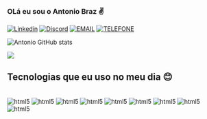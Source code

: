 ### OLá eu sou o Antonio Braz ✌️

[![Linkedin](https://img.shields.io/badge/LinkedIn-0077B5?style=for-the-badge&logo=linkedin&logoColor=white)](https://www.linkedin.com/in/antonio-braz-093853236/)
[![Discord](https://img.shields.io/badge/Discord-7289DA?style=for-the-badge&logo=discord&logoColor=white)](https://www.linkedin.com/in/antonio-braz-093853236/)
[![EMAIL](https://img.shields.io/badge/Microsoft_Outlook-0078D4?style=for-the-badge&logo=microsoft-outlook&logoColor=white)](Tony2k01@outlook.com)
[![TELEFONE](https://img.shields.io/badge/WhatsApp-25D366?style=for-the-badge&logo=whatsapp&logoColor=white)](https://www.linkedin.com/in/antonio-braz-093853236/)

![Antonio GitHub stats](https://github-readme-stats.vercel.app/api?username=Dantas206x&show_icons=true&theme=radical)
<div>
    <img  src="blob:https://vercel.com/49ba415b-2a28-4868-a84a-a59251a529c6"/>
</div>

## Tecnologias que eu uso no meu dia 😊

<div style="display: inline_block"><br/>
    <img align="center" alt="html5" src="https://img.shields.io/badge/Java-ED8B00?style=for-the-badge&logo=openjdk&logoColor=white" />
    <img align="center" alt="html5" src="https://img.shields.io/badge/JavaScript-F7DF1E?style=for-the-badge&logo=javascript&logoColor=black" />
    <img align="center" alt="html5" src="https://img.shields.io/badge/HTML5-E34F26?style=for-the-badge&logo=html5&logoColor=white" />
    <img align="center" alt="html5" src="https://img.shields.io/badge/CSS3-1572B6?style=for-the-badge&logo=css3&logoColor=white" />
    <img align="center" alt="html5" src="https://img.shields.io/badge/Python-14354C?style=for-the-badge&logo=python&logoColor=white" />
    <img align="center" alt="html5" src="https://img.shields.io/badge/C%23-239120?style=for-the-badge&logo=c-sharp&logoColor=white" />
    <img align="center" alt="html5" src="https://img.shields.io/badge/Oracle-F80000?style=for-the-badge&logo=oracle&logoColor=black" />
    <img align="center" alt="html5" src="https://img.shields.io/badge/Spring-6DB33F?style=for-the-badge&logo=spring&logoColor=white" />
     <img align="center" alt="html5" src="https://img.shields.io/badge/PostgreSQL-316192?style=for-the-badge&logo=postgresql&logoColor=white" />
 
    


</div>

